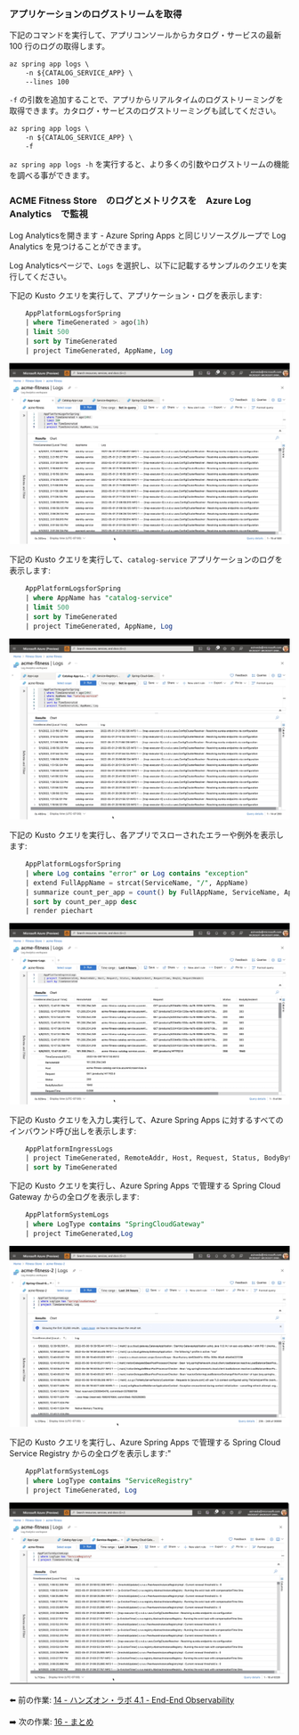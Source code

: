 ### アプリケーションのログストリームを取得

下記のコマンドを実行して、アプリコンソールからカタログ・サービスの最新 100 行のログの取得します。

```shell
az spring app logs \
    -n ${CATALOG_SERVICE_APP} \
    --lines 100
```

`-f` の引数を追加することで、アプリからリアルタイムのログストリーミングを取得できます。カタログ・サービスのログストリーミングも試してください。

```shell
az spring app logs \
    -n ${CATALOG_SERVICE_APP} \
    -f
```

`az spring app logs -h` を実行すると、より多くの引数やログストリームの機能を調べる事ができます。

### ACME Fitness Store　のログとメトリクスを　Azure Log Analytics　で監視

Log Analyticsを開きます - Azure Spring Apps と同じリソースグループで Log Analytics を見つけることができます。

Log Analyticsページで、`Logs` を選択し、以下に記載するサンプルのクエリを実行してください。

下記の Kusto クエリを実行して、アプリケーション・ログを表示します:

```sql
    AppPlatformLogsforSpring 
    | where TimeGenerated > ago(1h)
    | limit 500
    | sort by TimeGenerated
    | project TimeGenerated, AppName, Log
```

![Example output from all application logs query](../../../../../../media/all-app-logs-in-log-analytics.jpg)

下記の Kusto クエリを実行して、`catalog-service` アプリケーションのログを表示します:

```sql
    AppPlatformLogsforSpring 
    | where AppName has "catalog-service"
    | limit 500
    | sort by TimeGenerated
    | project TimeGenerated, AppName, Log
```

![Example output from catalog service logs](../../../../../../media/catalog-app-logs-in-log-analytics.jpg)

下記の Kusto クエリを実行し、各アプリでスローされたエラーや例外を表示します:

```sql
    AppPlatformLogsforSpring 
    | where Log contains "error" or Log contains "exception"
    | extend FullAppName = strcat(ServiceName, "/", AppName)
    | summarize count_per_app = count() by FullAppName, ServiceName, AppName, _ResourceId
    | sort by count_per_app desc 
    | render piechart
```

![An example output from the Ingress Logs](../../../../../../media/ingress-logs-in-log-analytics.jpg)


下記の Kusto クエリを入力し実行して、Azure Spring Apps に対するすべてのインバウンド呼び出しを表示します:

```sql
    AppPlatformIngressLogs
    | project TimeGenerated, RemoteAddr, Host, Request, Status, BodyBytesSent, RequestTime, ReqId, RequestHeaders
    | sort by TimeGenerated
```

下記の Kusto クエリを実行し、Azure Spring Apps で管理する Spring Cloud Gateway からの全ログを表示します:

```sql
    AppPlatformSystemLogs
    | where LogType contains "SpringCloudGateway"
    | project TimeGenerated,Log
```

![An example out from the Spring Cloud Gateway Logs](../../../../../../media/spring-cloud-gateway-logs-in-log-analytics.jpg)

下記の Kusto クエリを実行し、Azure Spring Apps で管理する Spring Cloud Service Registry からの全ログを表示します:"

```sql
    AppPlatformSystemLogs
    | where LogType contains "ServiceRegistry"
    | project TimeGenerated, Log
```

![An example output from service registry logs](../../../../../../media/service-registry-logs-in-log-analytics.jpg)

⬅️ 前の作業: [14 - ハンズオン・ラボ 4.1 - End-End Observability](../14-hol-4.1-end-to-end-observability/README.md)

➡️ 次の作業: [16 - まとめ](../16-Conclusion/README.md)